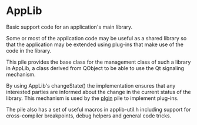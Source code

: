 AppLib
=======

Basic support code for an application's main library.

Some or most of the application code may be useful as a
shared library so that the application may be extended
using plug-ins that make use of the code in the library.

This pile provides the base class for the management 
class of such a library in AppLib, a class derived
from QObject to be able to use the Qt signaling 
mechanism. 

By using AppLib's changeState() the implementation
ensures that any interested parties are informed
about the change in the current status of the library.
This mechanism is used by the 
[plgin](https://github.com/pile-contributors/plgin) 
pile to implement plug-ins.

The pile also has a set of useful macros in
applib-util.h including support for cross-compiler
breakpoints, debug helpers and general code tricks.

